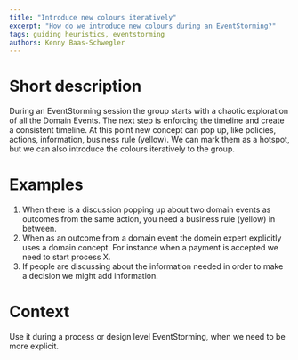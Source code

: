 ```yaml
---
title: "Introduce new colours iteratively"
excerpt: "How do we introduce new colours during an EventStorming?"
tags: guiding heuristics, eventstorming
authors: Kenny Baas-Schwegler
---
```


# Short description

During an EventStorming session the group starts with a chaotic exploration of all the Domain Events. The next step is enforcing the timeline and create a consistent timeline. At this point new concept can pop up, like policies, actions, information, business rule (yellow). We can mark them as a hotspot, but we can also introduce the colours iteratively to the group. 

# Examples

1. When there is a discussion popping up about two domain events as outcomes from the same action, you need a business rule (yellow) in between.
2. When as an outcome from a domain event the domein expert explicitly uses a domain concept. For instance when a payment is accepted we need to start process X.
3. If people are discussing about the information needed in order to make a decision we might add information.

# Context

Use it during a process or design level EventStorming, when we need to be more explicit.